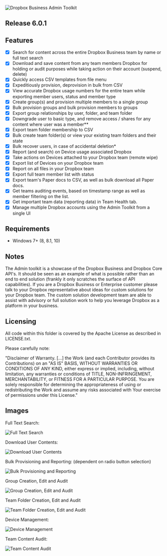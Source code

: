 ![Dropbox Business Admin Toolkit](https://dl.dropboxusercontent.com/u/354544978/MKTG-DEMO/static/dropbox_s.png)

## Release 6.0.1

## Features

- [x] Search for content across the entire Dropbox Business team by name or full text search
- [x] Download and save content from any team members Dropbox for holding or audit purposes while taking action on their account (suspend, delete)
- [x] Quickly access CSV templates from file menu
- [x] Expeditiously provision, deprovision in bulk from CSV
- [x] View accurate Dropbox usage numbers for the entire team while exporting member users, status and member type
- [x] Create group(s) and provision multiple members to a single group
- [x] Bulk provision groups and bulk provision members to groups
- [x] Export group relationships by user, folder, and team folder
- [x] Downgrade user to basic type, and remove access / shares for any content where user was a member**
- [x] Export team folder membership to CSV
- [x] Bulk create team folder(s) or view your existing team folders and their state
- [x] Bulk recover users, in case of accidental deletion*
- [x] Report (and search) on Device usage associated Dropbox
- [x] Take actions on Devices attached to your Dropbox team (remote wipe)
- [x] Export list of Devices on your Dropbox team 
- [x] Report on all files in your Dropbox team
- [x] Export full team member list with status
- [x] Export team's Paper docs to CSV, as well as bulk download all Paper docs.
- [x] Get teams auditing events, based on timestamp range as well as member filtering on the list.
- [x] Get important team data (reporting data) in Team Health tab.
- [x] Manage multiple Dropbox accounts using the Admin Toolkit from a single UI

## Requirements

- Windows 7+ (8, 8.1, 10)

## Notes

The Admin toolkit is a showcase of the Dropbox Business and Dropbox Core API's. It should be seen as an example of what is possible rather than an end to end solution (frankly it only scratches the surface of API capabilities). If you are a Dropbox Business or Enterprise customer please talk to your Dropbox representative about ideas for custom solutions for your Dropbox team. The custom solution development team are able to assist with advisory or full solution work to help you leverage Dropbox as a platform in your business. 

## Licensing

All code within this folder is covered by the Apache License as described in LICENSE.txt.

Please carefully note:

"Disclaimer of Warranty. [...] the Work (and each Contributor provides its Contributions) on an "AS IS" BASIS, WITHOUT WARRANTIES OR CONDITIONS OF ANY KIND, either express or implied, including, without limitation, any warranties or conditions of TITLE, NON-INFRINGEMENT, MERCHANTABILITY, or FITNESS FOR A PARTICULAR PURPOSE. You are solely responsible for determining the appropriateness of using or redistributing the Work and assume any risks associated with Your exercise of permissions under this License."

## Images

Full Text Search:

![Full Text Search](https://d2mxuefqeaa7sj.cloudfront.net/s_A25C88AADBCF918F6A263368073984F44004516623541D6C3D542F12DB5943E2_1488487681539_file.png)

Download User Contents:

![Download User Contents](https://d2mxuefqeaa7sj.cloudfront.net/s_A25C88AADBCF918F6A263368073984F44004516623541D6C3D542F12DB5943E2_1488487718456_file.png)

Bulk Provisioning and Reporting:
(dependent on radio button selection)

![Bulk Provisioning and Reporting](https://d2mxuefqeaa7sj.cloudfront.net/s_A25C88AADBCF918F6A263368073984F44004516623541D6C3D542F12DB5943E2_1493294995773_file.png)

Group Creation, Edit and Audit

![Group Creation, Edit and Audit](https://d2mxuefqeaa7sj.cloudfront.net/s_A25C88AADBCF918F6A263368073984F44004516623541D6C3D542F12DB5943E2_1488487840451_file.png)

Team Folder Creation, Edit and Audit

![Team Folder Creation, Edit and Audit](https://d2mxuefqeaa7sj.cloudfront.net/s_A25C88AADBCF918F6A263368073984F44004516623541D6C3D542F12DB5943E2_1493295041794_file.png)

Device Management:

![Device Management](https://d2mxuefqeaa7sj.cloudfront.net/s_A25C88AADBCF918F6A263368073984F44004516623541D6C3D542F12DB5943E2_1488487975121_file.png)

Team Content Audit:

![Team Content Audit](https://d2mxuefqeaa7sj.cloudfront.net/s_A25C88AADBCF918F6A263368073984F44004516623541D6C3D542F12DB5943E2_1488487998622_file.png)
